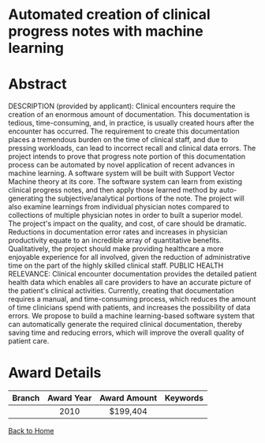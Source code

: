 
Automated creation of clinical progress notes with machine learning
===================================================================

# Abstract


DESCRIPTION (provided by applicant): Clinical encounters require the creation of an enormous amount of documentation. This documentation is tedious, time-consuming, and, in practice, is usually created hours after the encounter has occurred. The requirement to create this documentation places a tremendous burden on the time of clinical staff, and due to pressing workloads, can lead to incorrect recall and clinical data errors. The project intends to prove that progress note portion of this documentation process can be automated by novel application of recent advances in machine learning. A software system will be built with Support Vector Machine theory at its core. The software system can learn from existing clinical progress notes, and then apply those learned method by auto-generating the subjective/analytical portions of the note. The project will also examine learnings from individual physician notes compared to collections of multiple physician notes in order to built a superior model. The project's impact on the quality, and cost, of care should be dramatic. Reductions in documentation error rates and increases in physician productivity equate to an incredible array of quantitative benefits. Qualitatively, the project should make providing healthcare a more enjoyable experience for all involved, given the reduction of administrative time on the part of the highly skilled clinical staff.        PUBLIC HEALTH RELEVANCE: Clinical encounter documentation provides the detailed patient health data which enables all care providers to have an accurate picture of the patient's clinical activities. Currently, creating that documentation requires a manual, and time-consuming process, which reduces the amount of time clinicians spend with patients, and increases the possibility of data errors. We propose to build a machine learning-based software system that can automatically generate the required clinical documentation, thereby saving time and reducing errors, which will improve the overall quality of patient care.  

# Award Details

|Branch|Award Year|Award Amount|Keywords|
| :---: | :---: | :---: | :---: |
||2010|$199,404||
  
  


[Back to Home](https://github.com/chrischow/dod_sbir_awards/DJ/#1850)